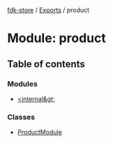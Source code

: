 [fdk-store](../README.md) / [Exports](../modules.md) / product

# Module: product

## Table of contents

### Modules

- [&lt;internal\&gt;](product._internal_.md)

### Classes

- [ProductModule](../classes/product.ProductModule.md)
